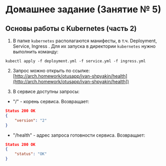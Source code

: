 # Домашнее задание (Занятие № 5)
## Основы работы с Kubernetes (часть 2)

1. В папке `kubernetes` располагаются манифесты, в т.ч. Deployment, Service, Ingress . 
Для их запуска в директории `kubernetes` нужно выполнить команду:
```shell
kubectl apply -f deployment.yml -f service.yml -f ingress.yml
```

2. Запрос можно открыть по ссылке:
[http://arch.homework/otusapp/ivan-shpyakin/health](http://arch.homework/otusapp/ivan-shpyakin/health])


3. В сервисе доступны запросы:
- "/" - корень сервиса. Возвращает:
```json
Status 200 OK
{
    "version": "2"
}
```
- "/health" - адрес запроса готовности сервиса. Возвращает:
```json
Status 200 OK
{
    "status": "OK"
}
```